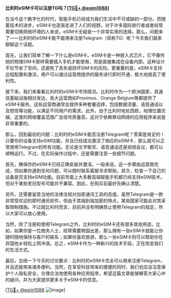 **比利时eSIM卡可以注册TG吗？[[TG💪+ @esim1088](https://t.me/s/esim1088)]**

在当今这个数字化的时代，智能手机已经成为我们生活中不可或缺的一部分。而随着技术的进步，eSIM卡也逐渐走进了人们的视野。对于许多国际旅行者或者经常需要切换网络环境的人来说，eSIM卡无疑是一个非常实用的选择。那么，问题来了——比利时的eSIM卡能不能用来注册Telegram（简称TG）呢？今天我们就来聊聊这个话题。

首先，让我们简单了解一下什么是eSIM卡。eSIM卡是一种嵌入式芯片，它不像传统的物理SIM卡那样需要插入手机才能使用，而是直接集成在设备内部。这种设计不仅节省了空间，还避免了丢失或损坏SIM卡的风险。更重要的是，eSIM卡支持远程配置和激活，用户可以通过运营商提供的服务进行即时开通，极大地提高了便利性。

接下来，我们来看看比利时的eSIM卡市场情况。比利时作为一个欧洲国家，其通信基础设施相对发达，各大运营商如Proximus、Orange Belgium等都提供了eSIM卡服务。这些运营商通常会提供多种套餐选择，包括数据流量、语音通话以及短信等功能，以满足不同用户的需求。此外，由于比利时地处西欧，地理位置优越，这里的网络覆盖范围广且信号质量高，这对于依赖移动网络的应用程序来说是非常重要的。

那么，回到最初的问题：比利时的eSIM卡能否注册Telegram呢？答案是肯定的！只要你的设备支持eSIM功能，并且已经成功激活了相应的eSIM卡，那么就可以正常使用Telegram的所有功能。无论是文字聊天、语音通话还是视频会议，都可以顺畅运行。不过，在实际操作过程中，还是需要注意一些细节问题。

首先，确保你的eSIM卡已经正确安装并激活。一般来说，这一步骤由运营商完成，但如果你遇到任何问题，可以随时联系客服寻求帮助。其次，检查一下自己的设备是否支持eSIM功能。目前市面上大多数高端智能手机都已经支持eSIM技术，但对于某些老旧型号可能并不兼容。因此，在购买前最好先确认清楚。

另外，还需要留意当地的法律法规对加密通讯工具的态度。虽然Telegram是一款非常受欢迎的即时通讯软件，但由于其端到端加密的特点，某些国家可能会对其采取限制措施。不过就比利时而言，目前并没有明确禁止使用Telegram的规定，所以大家可以放心使用。

当然，除了注册和使用Telegram之外，比利时的eSIM卡还有很多其他用途。比如，如果你是一位商务人士，经常需要跨国出差，那么拥有一张eSIM卡就能让你随时随地保持与客户的联系；如果你喜欢旅游，那么一张eSIM卡则可以帮助你在异国他乡轻松上网冲浪。总之，eSIM卡作为一种新兴的技术手段，正在改变我们的生活方式。

最后，总结一下今天的讨论要点：比利时的eSIM卡完全可以用来注册Telegram，并且还能带来诸多便利。当然，在享受科技带来的便捷的同时，我们也应该注意保护个人隐私安全，合理合法地使用各种应用程序。希望这篇文章能够解答大家心中的疑问，并为大家提供更多关于eSIM卡的信息。

[[TG💪+ @esim1088](https://t.me/s/esim1088) ![Image](https://i.postimg.cc/4NQfJmqS/Snipaste-2025-05-13-00-14-12.png)]